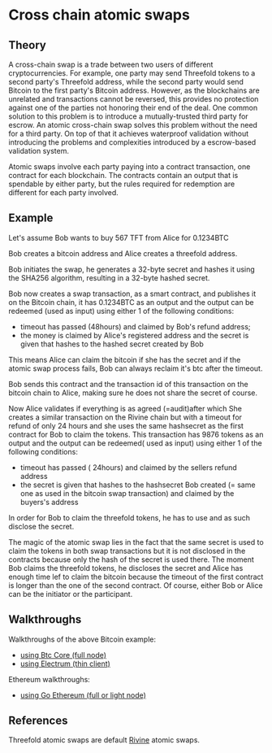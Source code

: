 # Cross chain atomic swaps

## Theory

A cross-chain swap is a trade between two users of different cryptocurrencies. For example, one party may send Threefold tokens to a second party's Threefold address, while the second party would send Bitcoin to the first party's Bitcoin address. However, as the blockchains are unrelated and transactions cannot be reversed, this provides no protection against one of the parties not honoring their end of the deal. One common solution to this problem is to introduce a mutually-trusted third party for escrow. An atomic cross-chain swap solves this problem without the need for a third party. On top of that it achieves waterproof validation without introducing the problems and complexities introduced by a escrow-based validation system.

Atomic swaps involve each party paying into a contract transaction, one contract for each blockchain. The contracts contain an output that is spendable by either party, but the rules required for redemption are different for each party involved. 

## Example

Let's assume Bob wants to buy 567 TFT from Alice for 0.1234BTC

Bob creates a bitcoin address and Alice creates a threefold address.

Bob initiates the swap, he generates a 32-byte secret and hashes it
using the SHA256 algorithm, resulting in a 32-byte hashed secret.

Bob now creates a swap transaction, as a smart contract, and publishes it on the Bitcoin chain, it has 0.1234BTC as an output and the output can be redeemed (used as input) using either 1 of the following conditions:
- timeout has passed (48hours) and claimed by Bob's refund address;
- the money is claimed by Alice's registered address and the secret is given that hashes to the hashed secret created by Bob 

This means Alice can claim the bitcoin if she has the secret and if the atomic swap process fails, Bob can always reclaim it's btc after the timeout.

 Bob sends this contract and the transaction id of this transaction on the bitcoin chain to Alice, making sure he does not share the secret of course.

 Now Alice validates if everything is as agreed (=audit)after which She creates a similar transaction on the Rivine chain but with a timeout for refund of only 24 hours and she uses the same hashsecret as the first contract for Bob to claim the tokens.
 This transaction has 9876 tokens as an output and the output can be redeemed( used as input) using either 1 of the following conditions:
- timeout has passed ( 24hours) and claimed by the sellers refund address
- the secret is given that hashes to the hashsecret Bob created (= same one as used in the bitcoin swap transaction) and claimed by the buyers's address

In order for Bob to claim the threefold tokens, he has to use and as such disclose the secret.

The magic of the atomic swap lies in the fact that the same secret is used to claim the tokens in both swap transactions but it is not disclosed in the contracts because only the hash of the secret is used there. The moment Bob claims the threefold tokens, he discloses the secret and Alice has enough time lef to claim the bitcoin because the timeout of the first contract is longer than the one of the second contract.
Of course, either Bob or Alice can be the initiator or the participant.

## Walkthroughs

Walkthroughs of the above Bitcoin example:
- [using Btc Core (full node)](defaultbtcatomicswap.md)
- [using Electrum (thin client)](electrumbtcatomicswap.md)

Ethereum walkthroughs:
- [using Go Ethereum (full or light node)](defaultethatomicswap.md)

## References

Threefold atomic swaps are default [Rivine](github.com/threefoldtech/rivine) atomic swaps.
